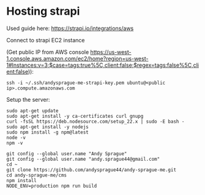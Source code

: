 
# Hosting strapi

Used guide here: 
https://strapi.io/integrations/aws

Connect to strapi EC2 instance

(Get public IP from AWS console
<https://us-west-1.console.aws.amazon.com/ec2/home?region=us-west-1#Instances:v=3;$case=tags:true%5C,client:false;$regex=tags:false%5C,client:false>)): 
```
ssh -i ~/.ssh/andysprague-me-strapi-key.pem ubuntu@<public ip>.compute.amazonaws.com
```

Setup the server:
```
sudo apt-get update
sudo apt-get install -y ca-certificates curl gnupg
curl -fsSL https://deb.nodesource.com/setup_22.x | sudo -E bash -
sudo apt-get install -y nodejs
sudo npm install -g npm@latest
node -v
npm -v

git config --global user.name "Andy Sprague"
git config --global user.name "andy.sprague44@gmail.com"
cd ~
git clone https://github.com/andysprague44/andy-sprague-me.git
cd andy-sprague-me/cms
npm install
NODE_ENV=production npm run build

```



